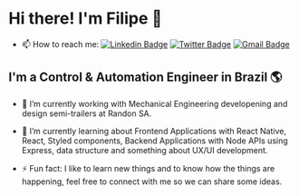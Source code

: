 # Hi there! I'm Filipe 👋

- 📫 How to reach me:
[![Linkedin Badge](https://img.shields.io/badge/-LinkedIn-blue?style=for-the-badge&logo=Linkedin&logoColor=white&link=https:https://https://www.linkedin.com/in/filipe-macedo-968a01b7/)](https://https://www.linkedin.com/in/filipe-macedo-968a01b7/)
[![Twitter Badge](https://img.shields.io/badge/-Twitter-1ca0f1?style=for-the-badge&labelColor=1ca0f1&logo=twitter&logoColor=white&link=https://https://twitter.com/FilipeM37515414)](https://https://twitter.com/FilipeM37515414)
[![Gmail Badge](https://img.shields.io/badge/-Gmail-c14438?style=for-the-badge&logo=Gmail&logoColor=white&link=mailto:filipemacedomvj@gmail.com)](mailto:filipemacedomvj@gmail.com)

## I'm a Control & Automation Engineer in Brazil 🌎

- 🔭 I’m currently working with Mechanical Engineering developening and design semi-trailers at Randon SA.

- 🌱 I’m currently learning about Frontend Applications with React Native, React, Styled components, Backend Applications with Node APIs using Express, data structure and something about UX/UI development.

- ⚡ Fun fact: I like to learn new things and to know how the things are happening, feel free to connect with me so we can share some ideas.
